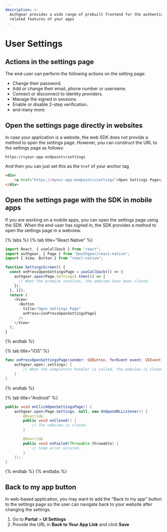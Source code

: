 ```yaml
---
description: >-
  Authgear provides a wide range of prebuilt frontend for the authentication
  related features of your apps
---
```


# User Settings

## Actions in the settings page

The end-user can perform the following actions on the setting page:

* Change their password.
* Add or change their email, phone number or username.
* Connect or disconnect to identity providers.
* Manage the signed in sessions.
* Enable or disable 2-step verification.
* and many more.

## Open the settings page directly in websites

In case your application is a website, the web SDK does not provide a method to open the settings page. However, you can construct the URL to the settings page as follows:

`https://<your-app-endpoint>/settings`

And then you can just set this as the `href` of your anchor tag

```html
<div>
    <a href="https://<your-app-endpoint>/settings">Open Settings Page</a>
</div>
```

## Open the settings page with the SDK in mobile apps

If you are working on a mobile apps, you can open the settings page using the SDK. When the end-user has signed in, the SDK provides a method to open the settings page in a webview.

{% tabs %}
{% tab title="React Native" %}
```typescript
import React, { useCallback } from "react";
import authgear, { Page } from "@authgear/react-native";
import { View, Button } from "react-native";

function SettingsScreen() {
  const onPressOpenSettingsPage = useCallback(() => {
    authgear.open(Page.Settings).then(() => {
      // When the promise resolves, the webview have been closed.
    });
  }, []);
  return (
    <View>
      <Button
        title="Open Settings Page"
        onPress={onPressOpenSettingsPage}
      />
    </View>
  );
}
```
{% endtab %}

{% tab title="iOS" %}
```swift
func onPressOpenSettingsPage(sender: UIButton, forEvent event: UIEvent) {
    authgear.open(.settings) {
        // When the completion handler is called, the webview is closed.
    }
}
```
{% endtab %}

{% tab title="Android" %}
```java
public void onClickOpenSettingsPage() {
    authgear.open(Page.Settings, null, new OnOpenURLListener() {
        @Override
        public void onClosed() {
            // The webview is closed.
        }

        @Override
        public void onFailed(Throwable throwable) {
            // Some error occured.
        }
    });
}
```
{% endtab %}
{% endtabs %}

## Back to my app button

In web-based application, you may want to add the "Back to my app" button to the settings page so the user can navigate back to your website after changing the settings.

1. Go to **Portal** > **UI Settings**
2. Provide the URL in **Back to Your App Link** and click **Save**
